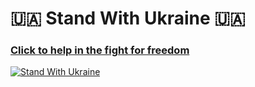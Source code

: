 # :ukraine: Stand With Ukraine :ukraine:
 
### [Click to help in the fight for freedom](https://d-defender.org/)

[![Stand With Ukraine](https://www.ciel.org/wp-content/uploads/2022/02/Stand-With-Ukraine.jpg)](https://d-defender.org/)


<!--
**MaksymOsovitnii/MaksymOsovitnii** is a ✨ _special_ ✨ repository because its `README.md` (this file) appears on your GitHub profile.

Here are some ideas to get you started:

- 🔭 I’m currently working on ...
- 🌱 I’m currently learning ...
- 👯 I’m looking to collaborate on ...
- 🤔 I’m looking for help with ...
- 💬 Ask me about ...
- 📫 How to reach me: ...
- 😄 Pronouns: ...
- ⚡ Fun fact: ...
-->
